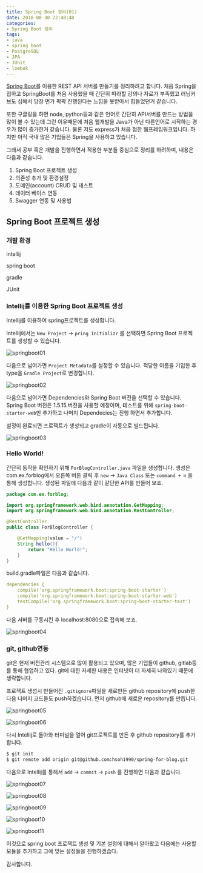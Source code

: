 ```yaml
---
title: Spring Boot 정리(01)
date: 2018-08-30 22:48:48
categories:
- Spring Boot 정리
tags:
- java
- spring boot
- PostgreSQL
- JPA
- JUnit
- lombok
---
```


[Spring Boot](http://spring.io/projects/spring-boot)를 이용한 REST API 서버를 만들기를 정리하려고 합니다. 처음 Spring을 접하고 SpringBoot를 처음 사용했을 때 간단히 따라할 강의나 자료가 부족했고 러닝커브도 심해서 당장 먼가 팍팍 진행된다는 느낌을 못받아서 힘들었던거 같습니다.

<!--more-->  

 또한 구글링을 하면 node, python등과 같은 언어로 간단히 API서버를  만드는 방법을 많이 볼 수 있는데 그런 이유때문에 처음 웹개발을 Java가 아닌 다른언어로 시작하는 경우가 많이 증가한거 같습니다. 물론 저도 express가 처음 접한 웹프레임워크입니다. 하지만 아직 국내 많은 기업들은 Spring을 사용하고 있습니다.    

그래서 공부 혹은 개발을 진행하면서 적용한 부분들 중심으로 정리를 하려하며, 내용은 다음과 같습니다.

1. Spring Boot 프로젝트 생성
2. 의존성 추가 및 환경설정
3. 도메인(account) CRUD 및 테스트
4. 데이터 베이스 연동
5. Swagger 연동 및 사용법

 

## Spring Boot 프로젝트 생성

### 개발 환경

intellij

spring boot

gradle

JUnit

### Intellij를 이용한 Spring Boot 프로젝트 생성

Intellij를 이용하여 spring프로젝트를 생성합니다.

Intellij에서는 `New Project`  -> `pring Initializr` 를 선택하면 Spring Boot 프로젝트를 생성할 수 있습니다. 



![springboot01](https://user-images.githubusercontent.com/33083822/45309349-7dfbb000-b55e-11e8-9947-9308ff3b1d61.png)

다음으로 넘어가면 `Project Metadata`를 설정할 수 있습니다. 적당한 이름을 기입한 후 type을 `Gradle Project`로 변경합니다.

![springboot02](https://user-images.githubusercontent.com/33083822/45309350-7e944680-b55e-11e8-9e4a-5f9aec5273de.png)

다음으로 넘어가면 Dependencies와 Spring Boot 버전을 선택할 수 있습니다. Spring Boot 버전은 1.5.15.버전을 사용할 예정이며,  테스트를 위해 `spring-boot-starter-web`만 추가하고 나머지 Dependecies는 진행 하면서 추가합니다. 

설정이 완료되면 프로젝트가 생성되고 gradle이 자동으로 빌드됩니다.

![springboot03](https://user-images.githubusercontent.com/33083822/45309351-7e944680-b55e-11e8-8be5-48600377478b.png)



### Hello World! 

간단히 동작을 확인하기 위해 `ForBlogController.java` 파일을 생성합니다. 생성은 com.ex.forblog에서 오른쪽 버튼 클릭 후 `new` -> `Java Class`  또는 `command + n` 을 통해 생성합니다. 생성된 파일에  다음과 같이 같단한 API를 만들어 보죠.

```java
package com.ex.forblog;

import org.springframework.web.bind.annotation.GetMapping;
import org.springframework.web.bind.annotation.RestController;

@RestController
public class ForBlogController {

    @GetMapping(value = "/")
    String hello(){
        return "Hello World!";
    }
}
```

build.gradle파일은 다음과 같습니다.

```yaml
dependencies {
	compile('org.springframework.boot:spring-boot-starter')
	compile('org.springframework.boot:spring-boot-starter-web')
	testCompile('org.springframework.boot:spring-boot-starter-test')
}
```

다음 서버를 구동시킨 후 localhost:8080으로 접속해 보죠.

![springboot04](https://user-images.githubusercontent.com/33083822/45309352-7f2cdd00-b55e-11e8-9317-7b0c69c1c444.png)



### git, github연동 

git은 현재 버전관리 시스템으로 많이 활용되고 있으며, 많은 기업들이 github, gitlab등를 통해 협업하고 있다. git에 대한 자세한 내용은 인터넷이 더 자세히 나와있기 때문에 생략합니다.

프로젝트 생성시 만들어진 `.gitignore`파일을 새로만든 github repository에 push한 다음 나머지 코드들도 push하겠습니다. 먼저 github에 새로운 repository를 만듭니다. 

![springboot05](https://user-images.githubusercontent.com/33083822/45309353-7f2cdd00-b55e-11e8-85f4-4f52103d0bc3.png)

![springboot06](https://user-images.githubusercontent.com/33083822/45309356-7f2cdd00-b55e-11e8-9fcf-902c2e793179.png)

다시 Intellij로 돌아와 터미널을 열어 git프로젝트를 만든 후 github repository를 추가합니다. 

```bash
$ git init
$ git remote add origin git@github.com:hsoh1990/spring-for-blog.git
```

다음으로 Intellij를 통해서 `add` -> `commit` -> `push` 를 진행하면 다음과 같습니다.

![springboot07](https://user-images.githubusercontent.com/33083822/45309357-7fc57380-b55e-11e8-990f-e534154659ab.png)

![springboot08](https://user-images.githubusercontent.com/33083822/45309358-7fc57380-b55e-11e8-8940-5fe97737f336.png)

![springboot09](https://user-images.githubusercontent.com/33083822/45309359-7fc57380-b55e-11e8-88da-93caa76ee52e.png)

![springboot10](https://user-images.githubusercontent.com/33083822/45309361-805e0a00-b55e-11e8-86d2-f8c36834b1d3.png)

![springboot11](https://user-images.githubusercontent.com/33083822/45309362-805e0a00-b55e-11e8-966f-8a49b77b2d10.png)



이것으로 spring boot 프로젝트 생성 및 기본 설정에 대해서 알아봤고 다음에는 사용할 모듈을 추가하고 그에 맞는 설정들을 진행하겠습다. 

감사합니다.